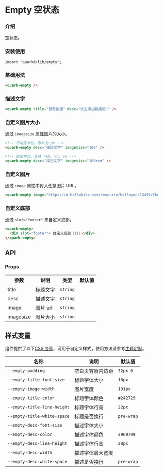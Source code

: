 # Empty 空状态

### 介绍

空状态。

### 安装使用

```tsx
import "quarkd/lib/empty";
```

### 基础用法

```html
<quark-empty />
```

### 描述文字

```html
<quark-empty title="暂无数据" desc="快去添加数据吧~" />
```

### 自定义图片大小

通过 `imagesize` 属性图片的大小。

```html
<!-- 不指定单位，默认为 px -->
<quark-empty desc="描述文字" imagesize="100" />

<!-- 指定单位，支持 rem, vh, vw -->
<quark-empty desc="描述文字" imagesize="100rem" />
```

### 自定义图片

通过 `image` 属性中传入任意图片 URL。

```html
<quark-empty image="https://m.hellobike.com/resource/helloyun/13459/fkntv_custom-empty-image.png"/>
```

### 自定义底部

通过 `slot="footer"` 来自定义底部。

```html
<quark-empty>
  <div slot="footer"> 自定义底部 🎉🎉🎉 </div>
</quark-empty>
```

## API

### Props

| 参数      | 说明     | 类型      | 默认值 |
| --------- | -------- | --------- | ------ |
| title     | 标题文字 | `string`  |        |
| desc      | 描述文字 | `string` |        |
| image     | 图片 url | `string` |        |
| imagesize | 图片大小 | `string` |        |

## 样式变量

组件提供了以下[CSS 变量](https://developer.mozilla.org/zh-CN/docs/Web/CSS/Using_CSS_custom_properties)，可用于自定义样式，使用方法请参考[主题定制](#/zh-CN/guide/theme)。

| 名称                        | 说明             | 默认值     |
| --------------------------- | ---------------- | ---------- |
| `--empty-padding` | 空白页容器内边距  | `32px 0`     |
| `--empty-title-font-size`   | 标题字体大小     | `16px`     |
| `--empty-image-width`       | 图片宽度         | `191px`     |
| `--empty-title-color`       | 标题字体颜色     | `#242729`  |
| `--empty-title-line-height` | 标题字体行高     | `22px`     |
| `--empty-title-white-space` | 标题是否换行     | `pre-wrap` |
| `--empty-desc-font-size`    | 描述字体大小     |
| `--empty-desc-color`        | 描述字体颜色     | `#969799`  |
| `--empty-desc-line-height`  | 描述字体行高     | `20px`     |
| `--empty-desc-width`        | 描述字体最大宽度 |
| `--empty-desc-white-space`  | 描述是否换行     | `pre-wrap` |
